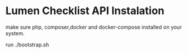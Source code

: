 # Lumen Checklist API Instalation

make sure php, composer,docker and docker-compose installed on your system.

run ./bootstrap.sh
